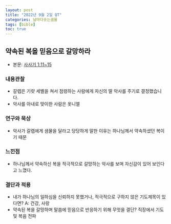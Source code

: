 ```yaml
---
layout: post
title: "2022년 9월 2일 QT"
categories: 날마다솟는샘물
tags: [bible]
toc: true
---
```


## 약속된 복을 믿음으로 갈망하라
- 본문: [사사기 1:11~15](https://www.bskorea.or.kr/bible/korbibReadpage.php?version=GAE&book=jdg&chap=1&sec=11&cVersion=&fontSize=15px&fontWeight=normal#focus)

### 내용관찰
- 갈렙은 기럇 세벨을 쳐서 점령하는 사람에게 자신의 딸 악사를 주기로 결정했습니다.
- 악사를 아내로 맞이한 사람은 옷니엘

### 연구와 묵상
- 악사가 갈렙에게 샘물을 달라고 당당하게 말한 이유는 하나님께서 약속하셨던 복이기 때문

### 느낀점
- 하나님께서 약속하신 복을 적극적으로 갈망하는 악사를 보며 자신감이 있어 보인다고 느꼈다.


### 결단과 적용
- 내가 하나님의 일하심을 신뢰하지 못했거나, 적극적으로 구하지 않은 기도제목이 있다면?  A: 건강, 사랑
- 약속된 복을 갈망하며 말씀에 믿음으로 반응하기 위해 무엇을 결단? 직장에서 기도 및 복음 전파
